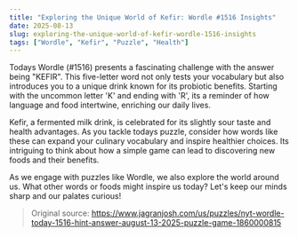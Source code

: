 ```yaml
---
title: "Exploring the Unique World of Kefir: Wordle #1516 Insights"
date: 2025-08-13
slug: exploring-the-unique-world-of-kefir-wordle-1516-insights
tags: ["Wordle", "Kefir", "Puzzle", "Health"]
---
```


Todays Wordle (#1516) presents a fascinating challenge with the answer being "KEFIR". This five-letter word not only tests your vocabulary but also introduces you to a unique drink known for its probiotic benefits. Starting with the uncommon letter 'K' and ending with 'R', its a reminder of how language and food intertwine, enriching our daily lives.

Kefir, a fermented milk drink, is celebrated for its slightly sour taste and health advantages. As you tackle todays puzzle, consider how words like these can expand your culinary vocabulary and inspire healthier choices. Its intriguing to think about how a simple game can lead to discovering new foods and their benefits. 

As we engage with puzzles like Wordle, we also explore the world around us. What other words or foods might inspire us today? Let's keep our minds sharp and our palates curious!
> Original source: https://www.jagranjosh.com/us/puzzles/nyt-wordle-today-1516-hint-answer-august-13-2025-puzzle-game-1860000815